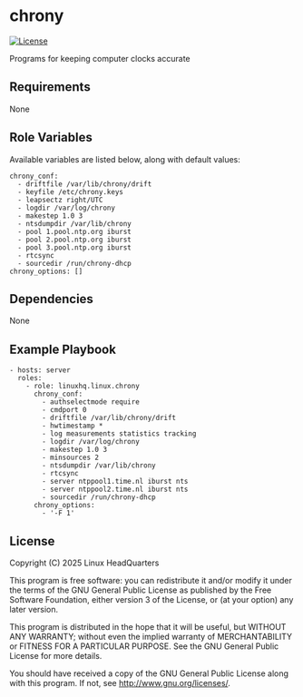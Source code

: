 # chrony

[![License](https://img.shields.io/badge/license-GPLv3-lightgreen)](https://www.gnu.org/licenses/gpl-3.0.en.html#license-text)

Programs for keeping computer clocks accurate

## Requirements

None

## Role Variables

Available variables are listed below, along with default values:

    chrony_conf:
      - driftfile /var/lib/chrony/drift
      - keyfile /etc/chrony.keys
      - leapsectz right/UTC
      - logdir /var/log/chrony
      - makestep 1.0 3
      - ntsdumpdir /var/lib/chrony
      - pool 1.pool.ntp.org iburst
      - pool 2.pool.ntp.org iburst
      - pool 3.pool.ntp.org iburst
      - rtcsync
      - sourcedir /run/chrony-dhcp
    chrony_options: []

## Dependencies

None

## Example Playbook

    - hosts: server
      roles:
        - role: linuxhq.linux.chrony
          chrony_conf:
            - authselectmode require
            - cmdport 0
            - driftfile /var/lib/chrony/drift
            - hwtimestamp *
            - log measurements statistics tracking
            - logdir /var/log/chrony
            - makestep 1.0 3
            - minsources 2
            - ntsdumpdir /var/lib/chrony
            - rtcsync
            - server ntppool1.time.nl iburst nts
            - server ntppool2.time.nl iburst nts
            - sourcedir /run/chrony-dhcp
          chrony_options:
            - '-F 1'

## License

Copyright (C) 2025 Linux HeadQuarters

This program is free software: you can redistribute it and/or modify
it under the terms of the GNU General Public License as published by
the Free Software Foundation, either version 3 of the License, or
(at your option) any later version.

This program is distributed in the hope that it will be useful,
but WITHOUT ANY WARRANTY; without even the implied warranty of
MERCHANTABILITY or FITNESS FOR A PARTICULAR PURPOSE. See the
GNU General Public License for more details.

You should have received a copy of the GNU General Public License
along with this program. If not, see <http://www.gnu.org/licenses/>.
